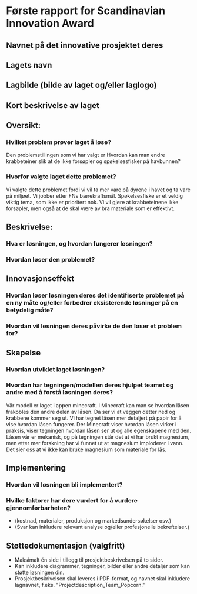 # Første rapport for Scandinavian Innovation Award
## Navnet på det innovative prosjektet deres
## Lagets navn
## Lagbilde (bilde av laget og/eller laglogo)
## Kort beskrivelse av laget
## Oversikt:
### Hvilket problem prøver laget å løse?
Den problemstillingen som vi har valgt er Hvordan kan man endre krabbeteiner slik at de ikke forsøpler og spøkelsesfisker på havbunnen?  
### Hvorfor valgte laget dette problemet?
Vi valgte dette problemet fordi vi vil ta mer vare på dyrene i havet og ta vare på miljøet. Vi jobber etter FNs bærekraftsmål. Spøkelsesfiske er et veldig viktig tema, som ikke er prioritert nok. Vi vil gjøre at krabbeteinene ikke forsøpler, men også at de skal være av bra materiale som er effektivt. 
## Beskrivelse:
### Hva er løsningen, og hvordan fungerer løsningen?
### Hvordan løser den problemet?
## Innovasjonseffekt
### Hvordan løser løsningen deres det identifiserte problemet på en ny måte og/eller forbedrer eksisterende løsninger på en betydelig måte?
### Hvordan vil løsningen deres påvirke de den løser et problem for?
## Skapelse
### Hvordan utviklet laget løsningen?
### Hvordan har tegningen/modellen deres hjulpet teamet og andre med å forstå løsningen deres?
Vår modell er laget i appen minecraft. I Minecraft kan man se hvordan låsen frakobles den andre delen av låsen. Da ser vi at veggen detter ned og krabbene kommer seg ut. Vi har tegnet låsen mer detaljert på papir for å vise hvordan låsen fungerer. Der Minecraft viser hvordan låsen virker i praksis, viser tegningen hvordan låsen ser ut og alle egenskapene med den. Låsen vår er mekanisk, og på tegningen står det at vi har brukt magnesium, men etter mer forskning har vi funnet ut at magnesium imploderer i vann. Det sier oss at vi ikke kan bruke magnesium som materiale for lås. 
## Implementering
### Hvordan vil løsningen bli implementert?
### Hvilke faktorer har dere vurdert for å vurdere gjennomførbarheten?
- (kostnad, materialer, produksjon og markedsundersøkelser osv.)
- (Svar kan inkludere relevant analyse og/eller profesjonelle bekreftelser.)
## Støttedokumentasjon (valgfritt)
- Maksimalt én side i tillegg til prosjektbeskrivelsen på to sider.
- Kan inkludere diagrammer, tegninger, bilder eller andre detaljer som kan støtte løsningen din.
- Prosjektbeskrivelsen skal leveres i PDF-format, og navnet skal inkludere lagnavnet, f.eks. "Projectdescription_Team_Popcorn."
